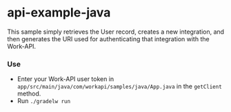 # api-example-java

This sample simply retrieves the User record, creates a new integration, and then generates the URI used for authenticating that integration with the Work-API.

### Use 
- Enter your Work-API user token in `app/src/main/java/com/workapi/samples/java/App.java` in the `getClient` method.
- Run `./gradelw run` 
